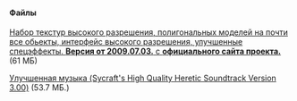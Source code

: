 #### Файлы

[Набор текстур высокого разрешения, полигональных моделей на почти все обьекты, интерфейс высокого разрешения, улучшенные спецэффекты. **Версия от 2009.07.03.** с **официального сайта проекта.**](/files/jhrp-20090703.zip) (61 МБ)

[Улучшенная музыка (Sycraft's High Quality Heretic Soundtrack Version 3.00)](/files/hereticsoundtrackhq.zip) (53.7 МБ.)
